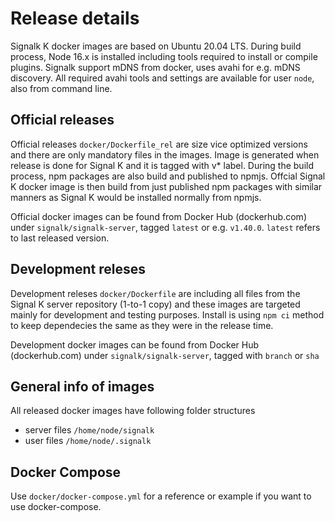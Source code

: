 # Release details

Signalk K docker images are based on Ubuntu 20.04 LTS. During build process, Node 16.x is installed including tools required to install or compile plugins. Signalk support mDNS from docker, uses avahi for e.g. mDNS discovery. All required avahi tools and settings are available for user `node`, also from command line.

## Official releases

Official releases `docker/Dockerfile_rel` are size vice optimized versions and there are only mandatory files in the images. Image is generated when release is done for Signal K and it is tagged with v* label. During the build process, npm packages are also build and published to npmjs. Offcial Signal K docker image is then build from just published npm packages with similar manners as Signal K would be installed normally from npmjs.

Official docker images can be found from Docker Hub (dockerhub.com) under `signalk/signalk-server`, tagged `latest` or e.g. `v1.40.0`. `latest` refers to last released version.

## Development releses

Development releses `docker/Dockerfile` are including all files from the Signal K server repository (1-to-1 copy) and these images are targeted mainly for development and testing purposes.
Install is using `npm ci` method to keep dependecies the same as they were in the release time.  

Development docker images can be found from Docker Hub (dockerhub.com) under `signalk/signalk-server`, tagged with `branch` or `sha`

## General info of images

All released docker images have following folder structures
* server files `/home/node/signalk`
* user files `/home/node/.signalk` 

## Docker Compose

Use `docker/docker-compose.yml` for a reference or example if you want to use docker-compose.
